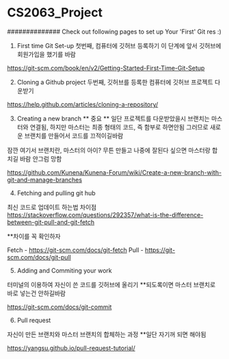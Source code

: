 # CS2063_Project

##############
Check out following pages to set up Your 'First' Git res :)

1) First time Git Set-up
첫번째, 컴퓨터에 깃허브 등록하기
이 단계에 앞서 깃허브에 회원가입을 했기를 바람

https://git-scm.com/book/en/v2/Getting-Started-First-Time-Git-Setup

2) Cloning a Github project
두번째, 깃허브를 등록한 컴퓨터에 깃허브 프로젝트 다운받기

https://help.github.com/articles/cloning-a-repository/

3) Creating a new branch
** 중요 **
일단 프로젝트를 다운받았을시 브랜치는 마스터와 연결됨,
하지만 마스터는 최종 형태의 코드, 즉 함부로 하면안됨 그러므로 새로운 브랜치를 만들어서 코드를 끄적이길바람

잠깐 여기서 브랜치란,
마스터의 아이? 무튼 만들고 나중에 잘된다 싶으면 마스터랑 합치길 바람 안그럼 망함


https://github.com/Kunena/Kunena-Forum/wiki/Create-a-new-branch-with-git-and-manage-branches

4) Fetching and pulling git hub

최신 코드로 업데이트 하는법
차이점 https://stackoverflow.com/questions/292357/what-is-the-difference-between-git-pull-and-git-fetch

**차이를 꼭 확인하자

Fetch - https://git-scm.com/docs/git-fetch
Pull - https://git-scm.com/docs/git-pull

5) Adding and Commiting your work

터미널의 이용하여 자신이 쓴 코드를 깃허브에 올리기
**되도록이면 마스터 브랜치로 바로 넣는건 안하길바람

https://git-scm.com/docs/git-commit

6) Pull request

자신이 만든 브랜치와 마스터 브랜치의 합체하는 과정
**일단 자기꺼 되면 해야됨

https://yangsu.github.io/pull-request-tutorial/
